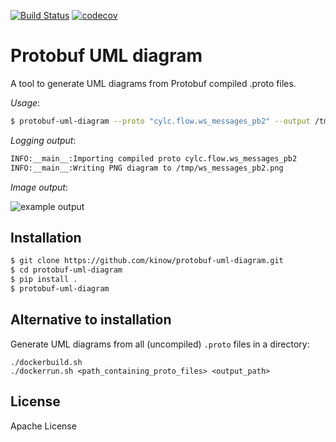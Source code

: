 [![Build Status](https://travis-ci.org/kinow/protobuf-uml-diagram.svg?branch=master)](https://travis-ci.org/kinow/protobuf-uml-diagram)
[![codecov](https://codecov.io/gh/kinow/protobuf-uml-diagram/branch/master/graph/badge.svg)](https://codecov.io/gh/kinow/protobuf-uml-diagram)


# Protobuf UML diagram

A tool to generate UML diagrams from Protobuf compiled .proto files.

_Usage_:

```bash
$ protobuf-uml-diagram --proto "cylc.flow.ws_messages_pb2" --output /tmp/
```

_Logging output_:

```bash
INFO:__main__:Importing compiled proto cylc.flow.ws_messages_pb2
INFO:__main__:Writing PNG diagram to /tmp/ws_messages_pb2.png
```

_Image output_:

![example output](https://raw.githubusercontent.com/kinow/protobuf-uml-diagram/master/example-output.png "Example output")

## Installation

```bash
$ git clone https://github.com/kinow/protobuf-uml-diagram.git
$ cd protobuf-uml-diagram
$ pip install .
$ protobuf-uml-diagram
```

## Alternative to installation

Generate UML diagrams from all (uncompiled) `.proto` files in a directory:

```
./dockerbuild.sh
./dockerrun.sh <path_containing_proto_files> <output_path>
```

## License

Apache License

